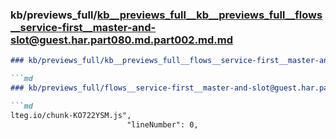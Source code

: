 ### kb/previews_full/kb__previews_full__kb__previews_full__flows__service-first__master-and-slot@guest.har.part080.md.part002.md.md

```md
### kb/previews_full/kb__previews_full__flows__service-first__master-and-slot@guest.har.part080.md.part002.md

```md
### kb/previews_full/flows__service-first__master-and-slot@guest.har.part080.md (part 002)

```md
lteg.io/chunk-KO722YSM.js",
                          "lineNumber": 0,
```

```

```

```

